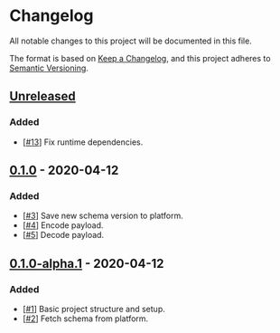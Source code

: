 # Changelog

All notable changes to this project will be documented in this file.

The format is based on [Keep a Changelog](https://keepachangelog.com/en/1.0.0/),
and this project adheres to [Semantic Versioning](https://semver.org/spec/v2.0.0.html).

## [Unreleased]

### Added

- [[#13](https://github.com/schemadb/node-sdk/issues/13)] Fix runtime dependencies.

## [0.1.0] - 2020-04-12

### Added

- [[#3](https://github.com/schemadb/node-sdk/issues/3)] Save new schema version to platform.
- [[#4](https://github.com/schemadb/node-sdk/issues/4)] Encode payload.
- [[#5](https://github.com/schemadb/node-sdk/issues/5)] Decode payload.

## [0.1.0-alpha.1] - 2020-04-12

### Added

- [[#1](https://github.com/schemadb/node-sdk/issues/1)] Basic project structure and setup.
- [[#2](https://github.com/schemadb/node-sdk/issues/2)] Fetch schema from platform.

[Unreleased]: https://github.com/schemadb/node-sdk/commits/develop
[0.1.0]: https://github.com/schemadb/node-sdk/compare/v0.1.0-alpha.1...v0.1.0
[0.1.0-alpha.1]: https://github.com/schemadb/node-sdk/commits/v0.1.0-alpha.1
